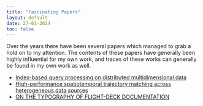 ```yaml
---
title: "Fascinating Papers"
layout: default
date: 27-01-2024
toc: false
---
```


Over the years there have been several papers which managed to grab a hold on to my attention. The contents of these papers have generally been highly influential for my own work, and traces of these works can generally be found in my own work as well. 

- [Index-based query processing on distributed multidimensional data](/notes/papers/index-based-query-processing-on-distributed-multidimensional-data)
- [High-performance spatiotemporal trajectory matching across heterogeneous data sources](/notes/papers/high-performance-spatiotemporal-trajectory-matching-across-heterogeneous-data-sources)
- [ON THE TYPOGRAPHY OF FLIGHT-DECK DOCUMENTATION](/notes/papers/on-the-typography-of-flight-deck-documentation)
